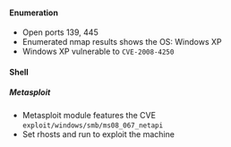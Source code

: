 #### Enumeration

- Open ports 139, 445
- Enumerated nmap results shows the OS: Windows XP
- Windows XP vulnerable to `CVE-2008-4250`

#### Shell
##### Metasploit

- Metasploit module features the CVE `exploit/windows/smb/ms08_067_netapi`
- Set rhosts and run to exploit the machine
